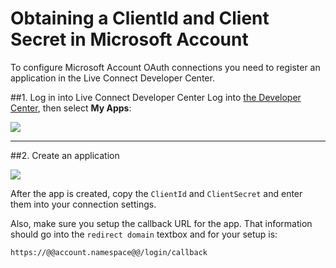 # Obtaining a ClientId and Client Secret in Microsoft Account

To configure Microsoft Account OAuth connections you need to register an application in the Live Connect Developer Center. 

##1. Log in into Live Connect Developer Center
Log into [the Developer Center](https://account.live.com/developers/applications), then select __My Apps__:

![](img/ma-portal-1.png)

---

##2. Create an application

![](img/ma-portal-2.png)

After the app is created, copy the `ClientId` and `ClientSecret` and enter them into your connection settings. 

Also, make sure you setup the callback URL for the app. That information should go into the `redirect domain` textbox and for your setup is:

	https://@@account.namespace@@/login/callback
